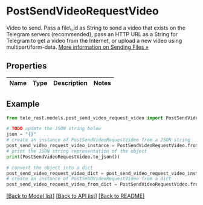 # PostSendVideoRequestVideo

Video to send. Pass a file\\_id as String to send a video that exists on the Telegram servers (recommended), pass an HTTP URL as a String for Telegram to get a video from the Internet, or upload a new video using multipart/form-data. [More information on Sending Files »](https://core.telegram.org/bots/api/#sending-files)

## Properties

Name | Type | Description | Notes
------------ | ------------- | ------------- | -------------

## Example

```python
from tele_rest.models.post_send_video_request_video import PostSendVideoRequestVideo

# TODO update the JSON string below
json = "{}"
# create an instance of PostSendVideoRequestVideo from a JSON string
post_send_video_request_video_instance = PostSendVideoRequestVideo.from_json(json)
# print the JSON string representation of the object
print(PostSendVideoRequestVideo.to_json())

# convert the object into a dict
post_send_video_request_video_dict = post_send_video_request_video_instance.to_dict()
# create an instance of PostSendVideoRequestVideo from a dict
post_send_video_request_video_from_dict = PostSendVideoRequestVideo.from_dict(post_send_video_request_video_dict)
```
[[Back to Model list]](../README.md#documentation-for-models) [[Back to API list]](../README.md#documentation-for-api-endpoints) [[Back to README]](../README.md)


